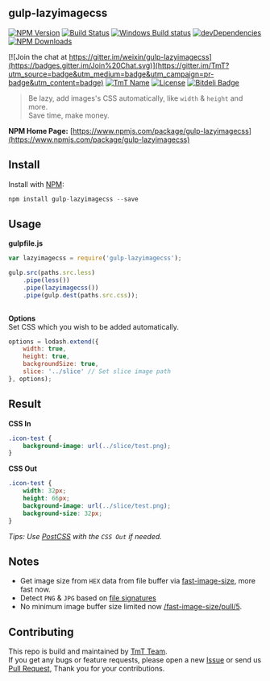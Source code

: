 ## gulp-lazyimagecss

[![NPM Version](http://img.shields.io/npm/v/gulp-lazyimagecss.svg?style=flat)](https://www.npmjs.com/package/gulp-lazyimagecss "Package version") 
[![Build Status](https://travis-ci.org/weixin/node-lwip.svg)](https://travis-ci.org/weixin/gulp-lazyimagecss "Build Status")
[![Windows Build status](https://img.shields.io/appveyor/ci/hzlzh/gulp-lazyimagecss.svg?label=Win%20build)](https://ci.appveyor.com/project/hzlzh/gulp-lazyimagecss) 
[![devDependencies](https://img.shields.io/david/dev/weixin/gulp-lazyimagecss.svg)](https://ci.appveyor.com/project/weixin/gulp-lazyimagecss "devDependencies") 
[![NPM Downloads](https://img.shields.io/npm/dm/gulp-lazyimagecss.svg?style=flat)](https://www.npmjs.com/package/gulp-lazyimagecss "NPM Downloads") 

[![Join the chat at https://gitter.im/weixin/gulp-lazyimagecss](https://badges.gitter.im/Join%20Chat.svg)](https://gitter.im/TmT?utm_source=badge&utm_medium=badge&utm_campaign=pr-badge&utm_content=badge)
[![TmT Name](https://img.shields.io/badge/Team-TmT-brightgreen.svg?style=flat)](https://github.com/orgs/TmT/people "Tencent Moe Team") 
[![License](https://img.shields.io/npm/l/gulp-lazyimagecss.svg?style=flat)](http://opensource.org/licenses/MIT "Feel free to contribute.") 
[![Bitdeli Badge](https://d2weczhvl823v0.cloudfront.net/weixin/gulp-lazyimagecss/trend.png)](https://bitdeli.com/free "GitHub Analyze")

> Be lazy, add images's CSS automatically, like `width` & `height` and more.    
> Save time, make money.

**NPM Home Page:** [https://www.npmjs.com/package/gulp-lazyimagecss](https://www.npmjs.com/package/gulp-lazyimagecss)

## Install

Install with [NPM](https://npmjs.org/):

```javascript
npm install gulp-lazyimagecss --save
```

## Usage

**gulpfile.js**

```javascript
var lazyimagecss = require('gulp-lazyimagecss');

gulp.src(paths.src.less)
    .pipe(less())
    .pipe(lazyimagecss())
    .pipe(gulp.dest(paths.src.css));
        	
```

**Options**  
Set CSS which you wish to be added automatically.

```javascript
options = lodash.extend({
    width: true,
    height: true,
    backgroundSize: true, 
    slice: '../slice' // Set slice image path
}, options);
```

## Result

**CSS In**


```css
.icon-test {
	background-image: url(../slice/test.png);
}
```

**CSS Out**

```css
.icon-test {
	width: 32px;
	height: 66px;
	background-image: url(../slice/test.png);
	background-size: 32px;
}
```

_Tips: Use [PostCSS](https://github.com/postcss/postcss) with the `CSS Out` if needed._

## Notes

* Get image size from `HEX` data from file buffer via [fast-image-size](https://github.com/Ziv-Barber/fast-image-size), more fast now.
* Detect `PNG` & `JPG` based on [file signatures](https://en.wikipedia.org/wiki/List_of_file_signatures)
* No minimum image buffer size limited now [/fast-image-size/pull/5](https://github.com/Ziv-Barber/fast-image-size/pull/5).

## Contributing

This repo is build and maintained by [TmT Team](https://github.com/orgs/TmT/people).  
If you get any bugs or feature requests, please open a new [Issue](/issues) or send us [Pull Request](/pulls), Thank you for your contributions.
